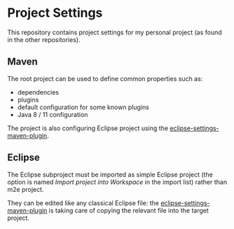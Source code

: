 # Project Settings

This repository contains project settings for my personal project (as found in the other repositories).

## Maven

The root project can be used to define common properties such as:

- dependencies
- plugins
- default configuration for some known plugins
- Java 8 / 11 configuration

The project is also configuring Eclipse project using the  [eclipse-settings-maven-plugin][1].

## Eclipse

The Eclipse subproject must be imported as simple Eclipse project (the option is named _Import project into Workspace_ in the import list) rather than m2e project.

They can be edited like any classical Eclipse file: the [eclipse-settings-maven-plugin][1] is taking care of copying the relevant file into the target project.

[1]: https://github.com/BSI-Business-Systems-Integration-AG/eclipse-settings-maven-plugin
